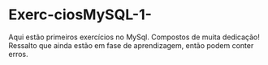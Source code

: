 # Exerc-ciosMySQL-1-
Aqui estão primeiros exercícios no MySql. Compostos de muita dedicação! Ressalto que ainda estão em fase de aprendizagem, então podem conter erros. 

